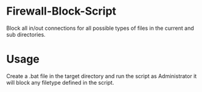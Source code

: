 # Firewall-Block-Script
Block all in/out connections for all possible types of files in the current and sub directories.
# Usage
Create a .bat file in the target directory and run the script as Administrator
it will block any filetype defined in the script.
